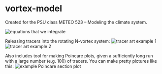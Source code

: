 # vortex-model

Created for the PSU class METEO 523 – Modeling the climate system.

![equations that we integrate](N-vortex_evolution_equations.png)

Releasing tracers into the rotating N-vortex system:
![tracer art example 1](./examples/tracer_art_1.jpg)
![tracer art example 2](./examples/tracer_art_2.png)

Also includes tool for making Poincare plots, given a sufficiently long run with a large number (e.g. 100) of tracers. You can make pretty pictures like this:
![example Poincare section plot](./examples/ps_theta60deg.png)
